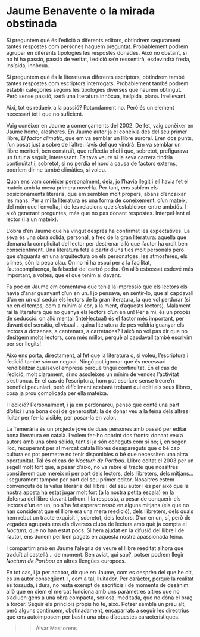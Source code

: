 # Jaume Benavente o la mirada obstinada


Si preguntem què és l’edició a diferents editors, obtindrem segurament
tantes respostes com persones haguem preguntat. Probablement podrem
agrupar en diferents tipologies les respostes donades. Això no obstant,
si no hi ha passió, passió de veritat, l’edició se’n ressentirà,
esdevindrà freda, insípida, innòcua.

Si preguntem què és la literatura a diferents escriptors, obtindrem
també tantes respostes com escriptors interrogats. Probablement també
podrem establir categories segons les tipologies diverses que haurem
obtingut. Però sense passió, serà una literatura innòcua, insípida,
plana. Irrellevant.

Així, tot es redueix a la passió? Rotundament no. Però és un element
necessari tot i que no suficient.

Vaig conèixer en Jaume a començaments del 2002. De fet, vaig conèixer en
Jaume home, aleshores. En Jaume autor ja el coneixia des del seu primer
llibre, *El factor climàtic*, que em va semblar un llibre auroral. Eren
dos punts, l’un posat just a sobre de l’altre: l’avís del que vindrà. Em
va semblar un llibre meritori, ben construït, que reflectia ofici i que,
sobretot, prefigurava un futur a seguir, interessant. Faltava veure si
la seva carrera tindria continuïtat i, sobretot, si no perdia el nord a
causa de factors externs, podríem dir-ne també climàtics, si voleu.

Quan ens vam conèixer personalment, deia, jo l’havia llegit i ell havia
fet el mateix amb la meva primera novel·la. Per tant, ens sabíem els
posicionaments literaris, que em semblen molt propers, abans d’encaixar
les mans. Per a mi la literatura és una forma de coneixement: d’un
mateix, del món que l’envolta, i de les relacions que s’estableixen
entre ambdós. I això generant preguntes, més que no pas donant
respostes. Interpel·lant el lector (i a un mateix).

L’obra d’en Jaume que ha vingut després ha confirmat les expectatives.
La seva és una obra sòlida, personal, a frec de la gran literatura:
aquella que demana la complicitat del lector per destrenar allò que
l’autor ha ordit ben conscientment. Una literatura feta a partir d’uns
tics molt personals però que s’aguanta en una arquitectura on els
personatges, les atmosferes, els climes, són la peça clau. On no hi ha
espai per a la facilitat, l’autocomplaença, la falsedat del cartró
pedra. On allò esbossat esdevé més important, a voltes, que el que tenim
al davant.

Fa poc en Jaume em comentava que tenia la impressió que els lectors els
havia d’anar guanyant d’un en un. I jo pensava, en sentir-lo, que al
capdavall d’un en un cal seduir els lectors de la gran literatura, la
que vol perdurar (si no en el temps, com a mínim al cor, a la ment,
d’aquests lectors). Malament rai la literatura que no guanya els lectors
d’un en un! Per a mi, és un procés de seducció: on allò mental
(intel·lectual) és el factor més important, per davant del sensitiu, el
visual... quina literatura de pes voldria guanyar els lectors a
dotzenes, a centenars, a carretades? I això no vol pas dir que no
desitgem molts lectors, com més millor, perquè al capdavall també
escrivim per ser llegits!

Això ens porta, directament, al fet que la literatura o, si voleu,
l’escriptura i l’edició també són un negoci. Ningú pot ignorar que és
necessari rendibilitzar qualsevol empresa perquè tingui continuïtat. En
el cas de l’edició, molt clarament, si no assoleixes un mínim de vendes
l’activitat s’estronca. En el cas de l’escriptura, hom pot escriure
sense treure’n benefici pecuniari, però difícilment acabarà trobant qui
editi els seus llibres, cosa ja prou complicada per ella mateixa.

I l’edició? Personalment, i ja em perdonareu, penso que conté una part
d’ofici i una bona dosi de generositat: la de donar veu a la feina dels
altres i lluitar per fer-la visible, per posar-la en valor.

La Temerària és un projecte jove de dues persones amb passió per editar
bona literatura en català. I volem fer-ho cobrint dos fronts: donant veu
a autors amb una obra sòlida, tant si ja són coneguts com si no; i, en
segon lloc, recuperant per al mercat català llibres desapareguts que o
bé cap cultura es pot permetre no tenir disponibles o bé que necessiten
una altra oportunitat. Tal és el cas de *Nocturn de Portbou*. Llibre
editat el 2003 per un segell molt fort que, a pesar d’això, no va rebre
el tracte que nosaltres considerem que mereix ni per part dels lectors,
dels llibreters, dels mitjans... i segurament tampoc per part del seu
primer editor. Nosaltres estem convençuts de la vàlua literària del
llibre i del seu autor i és per això que la nostra aposta ha estat jugar
molt fort (a la nostra petita escala) en la defensa del llibre davant
tothom. I la resposta, a pesar de conquerir els lectors d’un en un, no
s’ha fet esperar: ressò en alguns mitjans (els que no han considerat que
el llibre era una mera reedició), dels llibreters, dels quals hem rebut
un tracte exquisit i, sobretot, dels lectors. D’un en un, sí, però de
vegades agrupats ens els diversos clubs de lectura amb què ja compta el
*Nocturn*, que no han estat pocs. Si hem ajudat en la difusió del llibre
i de l’autor, ens donem per ben pagats en aquesta nostra apassionada
feina.

I compartim amb en Jaume l’alegria de veure el llibre reeditat alhora
que traduït al castellà... de moment. Ben aviat, qui sap?, potser podrem
llegir *Nocturn de Portbou* en altres llengües europees.

En tot cas, i ja per acabar, dir que en Jaume, com es desprèn del que he
dit, és un autor conseqüent. I, com a tal, lluitador. Per caràcter,
perquè la realitat és tossuda, i dura, no resta exempt de sacrificis i
de moments de desànim: allò que en diem el mercat funciona amb uns
paràmetres altres que no s’adiuen gens a una obra compacta, seriosa,
meditada, que no dóna el braç a tòrcer. Seguir els principis propis ho
té, això. Potser sembla un preu alt, però alguns continuem,
obstinadament, encaparrats a seguir les directrius que ens autoimposem
per bastir una obra d’aquestes característiques.

>> Àlvar Masllorens
